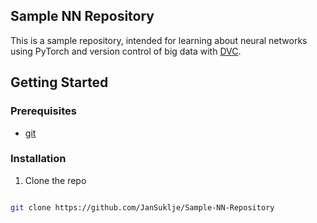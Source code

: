 
<!-- ABOUT THE PROJECT -->

## Sample NN Repository

  

This is a sample repository, intended for learning about neural networks using PyTorch and version control of big data with [DVC](https://dvc.org/).


<!-- GETTING STARTED -->

## Getting Started

  

### Prerequisites


<!--* [DVC](https://dvc.org/doc/install) -->
* [git](https://git-scm.com/book/en/v2/Getting-Started-Installing-Git)

  

### Installation
  


1. Clone the repo

```sh

git clone https://github.com/JanSuklje/Sample-NN-Repository

```

  
  
  

<!-- USAGE EXAMPLES

## Usage

  

Use this space to show useful examples of how a project can be used. Additional screenshots, code examples and demos work well in this space. You may also link to more resources.-->